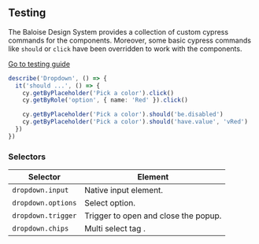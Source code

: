 ## Testing

The Baloise Design System provides a collection of custom cypress commands for the components. Moreover, some basic cypress commands like `should` or `click` have been overridden to work with the components.

<a class="sb-unstyled button is-primary" href="../?path=/docs/development-testing--documentation">Go to testing guide</a>

<!-- START: human documentation -->

```ts
describe('Dropdown', () => {
  it('should ...', () => {
    cy.getByPlaceholder('Pick a color').click()
    cy.getByRole('option', { name: 'Red' }).click()

    cy.getByPlaceholder('Pick a color').should('be.disabled')
    cy.getByPlaceholder('Pick a color').should('have.value', 'vRed')
  })
})
```

<!-- END: human documentation -->


### Selectors

| Selector           | Element                              |
| ------------------ | ------------------------------------ |
| `dropdown.input`   | Native input element.                |
| `dropdown.options` | Select option.                       |
| `dropdown.trigger` | Trigger to open and close the popup. |
| `dropdown.chips`   | Multi select tag .                   |

